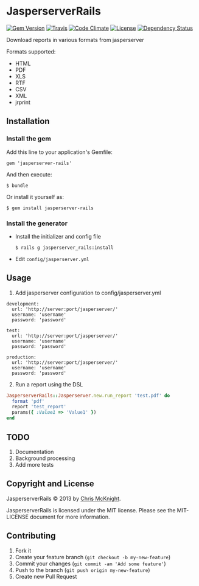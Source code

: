 # JasperserverRails
[![Gem Version](https://img.shields.io/gem/v/jasperserver-rails.svg)](https://rubygems.org/gems/jasperserver-rails)
[![Travis](https://img.shields.io/travis/cmckni3/rails-jasperserver.svg)](https://travis-ci.org/cmckni3/rails-jasperserver)
[![Code Climate](https://img.shields.io/codeclimate/github/kabisaict/flow.svg)](https://codeclimate.com/github/cmckni3/jasperserver-rails)
[![License](https://img.shields.io/github/license/cmckni3/rails-jasperserver.svg)]()
[![Dependency Status](https://img.shields.io/versioneye/d/ruby/jasperserver-rails.svg)](https://www.versioneye.com/user/projects/57028f6bfcd19a004543f84b)

Download reports in various formats from jasperserver

Formats supported:

  * HTML
  * PDF
  * XLS
  * RTF
  * CSV
  * XML
  * jrprint

## Installation

### Install the gem

Add this line to your application's Gemfile:

    gem 'jasperserver-rails'

And then execute:

    $ bundle

Or install it yourself as:

    $ gem install jasperserver-rails

### Install the generator

  * Install the initializer and config file

        $ rails g jasperserver_rails:install

* Edit `config/jasperserver.yml`

## Usage

1. Add jasperserver configuration to config/jasperserver.yml

````
development:
  url: 'http://server:port/jasperserver/'
  username: 'username'
  password: 'password'

test:
  url: 'http://server:port/jasperserver/'
  username: 'username'
  password: 'password'

production:
  url: 'http://server:port/jasperserver/'
  username: 'username'
  password: 'password'
````

2. Run a report using the DSL

````ruby
JasperserverRails::Jasperserver.new.run_report 'test.pdf' do
  format 'pdf'
  report 'test_report'
  params({ :Value1 => 'Value1' })
end
````

## TODO

1. Documentation
2. Background processing
3. Add more tests

## Copyright and License

JasperserverRails &copy; 2013 by [Chris McKnight](http://github.com/cmckni3).

JasperserverRails is licensed under the MIT license. Please see the MIT-LICENSE document for more information.

## Contributing

1. Fork it
2. Create your feature branch (`git checkout -b my-new-feature`)
3. Commit your changes (`git commit -am 'Add some feature'`)
4. Push to the branch (`git push origin my-new-feature`)
5. Create new Pull Request
